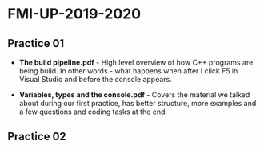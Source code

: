 # FMI-UP-2019-2020
## Practice 01

  * __The build pipeline.pdf__ - High level overview of how C++ programs are being build. In other words - what happens when after I click F5 in Visual Studio and before the console appears.
  
  * __Variables, types and the console.pdf__ - Covers the material we talked about during our first practice, has better structure, more examples and a few questions and coding tasks at the end.
##
## Practice 02
      
